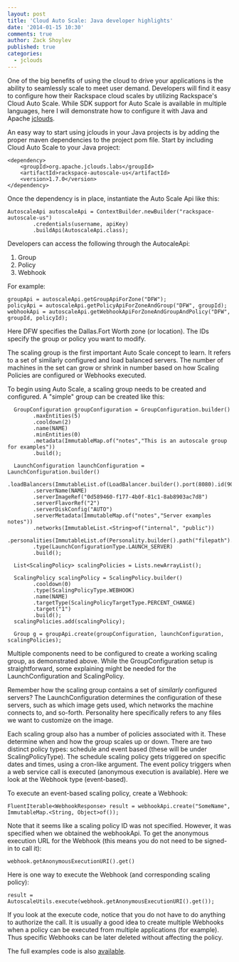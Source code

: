 ```yaml
---
layout: post
title: 'Cloud Auto Scale: Java developer highlights'
date: '2014-01-15 10:30'
comments: true
author: Zack Shoylev
published: true
categories:
  - jclouds
---
```


One of the big benefits of using the cloud to drive your applications is the
ability to seamlessly scale to meet user demand. Developers will find it easy
to configure how their Rackspace cloud scales by utilizing Rackspace's Cloud
Auto Scale. While SDK support for Auto Scale is available in multiple
languages, here I will demonstrate how to configure it with Java and
Apache [jclouds](http://developer.rackspace.com/#java).

<!-- more -->

An easy way to start using jclouds in your Java projects is by adding the proper maven dependencies to the project pom file. Start by including Cloud Auto Scale to your Java project:

    <dependency>
    	<groupId>org.apache.jclouds.labs</groupId>
    	<artifactId>rackspace-autoscale-us</artifactId>
    	<version>1.7.0</version>
    </dependency>

Once the dependency is in place, instantiate the Auto Scale Api like this:

    AutoscaleApi autoscaleApi = ContextBuilder.newBuilder("rackspace-autoscale-us")
            .credentials(username, apiKey)
            .buildApi(AutoscaleApi.class);

Developers can access the following through the AutocaleApi:

1. Group
1. Policy
1. Webhook

For example:

    groupApi = autoscaleApi.getGroupApiForZone("DFW");
    policyApi = autoscaleApi.getPolicyApiForZoneAndGroup("DFW", groupId);
    webhookApi = autoscaleApi.getWebhookApiForZoneAndGroupAndPolicy("DFW", groupId, policyId);

Here DFW specifies the Dallas.Fort Worth zone (or location). The IDs specify the group or policy you want to modify.

The scaling group is the first important Auto Scale concept to learn. It refers to a set of similarly configured and load balanced servers. The number of machines in the set can grow or shrink in number based on how Scaling Policies are configured or Webhooks executed.

To begin using Auto Scale, a scaling group needs to be created and configured. A "simple" group can be created like this:

      GroupConfiguration groupConfiguration = GroupConfiguration.builder()
            .maxEntities(5)
            .cooldown(2)
            .name(NAME)
            .minEntities(0)
            .metadata(ImmutableMap.of("notes","This is an autoscale group for examples"))
            .build();

      LaunchConfiguration launchConfiguration = LaunchConfiguration.builder()
            .loadBalancers(ImmutableList.of(LoadBalancer.builder().port(8080).id(9099).build()))
            .serverName(NAME)
            .serverImageRef("0d589460-f177-4b0f-81c1-8ab8903ac7d8")
            .serverFlavorRef("2")
            .serverDiskConfig("AUTO")
            .serverMetadata(ImmutableMap.of("notes","Server examples notes"))
            .networks(ImmutableList.<String>of("internal", "public"))
            .personalities(ImmutableList.of(Personality.builder().path("filepath").contents("VGhpcyBpcyBhIHRlc3QgZmlsZS4=").build()))
            .type(LaunchConfigurationType.LAUNCH_SERVER)
            .build();

      List<ScalingPolicy> scalingPolicies = Lists.newArrayList();

      ScalingPolicy scalingPolicy = ScalingPolicy.builder()
            .cooldown(0)
            .type(ScalingPolicyType.WEBHOOK)
            .name(NAME)
            .targetType(ScalingPolicyTargetType.PERCENT_CHANGE)
            .target("1")
            .build();
      scalingPolicies.add(scalingPolicy);

      Group g = groupApi.create(groupConfiguration, launchConfiguration, scalingPolicies);

Multiple components need to be configured to create a working scaling group, as demonstrated above. While the GroupConfiguration setup is straightforward, some explaining might be needed for the LaunchConfiguration and ScalingPolicy.

Remember how the scaling group contains a set of *similarly* configured servers? The LaunchConfiguration determines the configuration of these servers, such as which image gets used, which networks the machine connects to, and so-forth. Personality here specifically refers to any files we want to customize on the image.

Each scaling group also has a number of policies associated with it. These determine when and how the group scales up or down. There are two distinct policy types: schedule and event based (these will be under ScalingPolicyType). The schedule scaling policy gets triggered on specific dates and times, using a cron-like argument. The event policy triggers when a web service call is executed (anonymous execution is available). Here we look at the Webhook type (event-based).

To execute an event-based scaling policy, create a Webhook:

    FluentIterable<WebhookResponse> result = webhookApi.create("SomeName", ImmutableMap.<String, Object>of());

Note that it seems like a scaling policy ID was not specified. However, it was specified when we obtained the webhookApi. To get the anonymous execution URL for the Webhook (this means you do not need to be signed-in to call it):

    webhook.getAnonymousExecutionURI().get()

Here is one way to execute the Webhook (and corresponding scaling policy):

    result = AutoscaleUtils.execute(webhook.getAnonymousExecutionURI().get());

If you look at the execute code, notice that you do not have to do anything to authorize the call. It is usually a good idea to create multiple Webhooks when a policy can be executed from multiple applications (for example). Thus specific Webhooks can be later deleted without affecting the policy.

The full examples code is also [available](https://github.com/jclouds/jclouds-examples/tree/master/rackspace).

